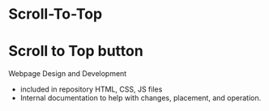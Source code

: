 # Scroll-To-Top
Scroll to Top button
===============================================
Webpage Design and Development

- included in repository HTML, CSS, JS files
- Internal documentation to help with changes, placement, and operation.
